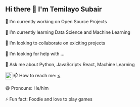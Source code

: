 ## Hi there 👋 I'm Temilayo Subair



 🔭 I’m currently working on Open Source Projects
<br>
<br>
 🌱 I’m currently learning Data Science and Machine Learning
<br>
<br>
 👯 I’m looking to collaborate on exiciting projects
<br>
<br>
 🤔 I’m looking for help with ...
<br>
<br>
 💬 Ask me about Python, JavaScript< React, Machine Learning
<br>
<br>
 📫 How to reach me: <a href='twiiter.com/temi_subair'><<img align="left" width="22px" src="https://img.icons8.com/android/24/000000/twitter.png"/></a>
<br>
<br>
😄 Pronouns: He/him
<br>
<br>
⚡ Fun fact: Foodie and love to play games

